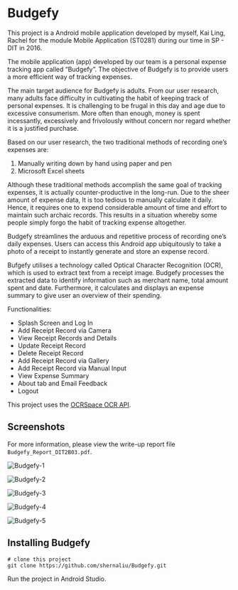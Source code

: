 # Budgefy

This project is a Android mobile application developed by myself, Kai Ling, Rachel for the module Mobile Application (ST0281) during our time in SP - DIT in 2016.

The mobile application (app) developed by our team is a personal expense tracking app called “Budgefy”. The objective of Budgefy is to provide users a more efficient way of tracking expenses.

The main target audience for Budgefy is adults. From our user research, many adults face difficulty in cultivating the habit of keeping track of personal expenses. It is challenging to be frugal in this day and age due to excessive consumerism. More often than enough, money is spent incessantly, excessively and frivolously without concern nor regard whether it is a justified
purchase.

Based on our user research, the two traditional methods of recording one’s expenses are:
1. Manually writing down by hand using paper and pen
2. Microsoft Excel sheets

Although these traditional methods accomplish the same goal of tracking expenses, it is actually counter-productive in the long-run. Due to the sheer amount of expense data, It is too tedious to manually calculate it daily. Hence, it requires one to expend considerable amount of time and effort to maintain such archaic records. This results in a situation whereby some people simply
forgo the habit of tracking expense altogether.

Budgefy streamlines the arduous and repetitive process of recording one’s daily expenses. Users can access this Android app ubiquitously to take a photo of a receipt to instantly generate and store an expense record.

Bufgefy utilises a technology called Optical Character Recognition (OCR), which is used to extract text from a receipt image. Budgefy processes the extracted data to identify information such as merchant name, total amount spent and date. Furthermore, it calculates and displays an expense summary to give user an overview of their spending.

Functionalities:

- Splash Screen and Log In 
-  Add Receipt Record via Camera
- View Receipt Records and Details 
- Update Receipt Record
- Delete Receipt Record
- Add Receipt Record via Gallery
- Add Receipt Record via Manual Input
- View Expense Summary
- About tab and Email Feedback
- Logout

This project uses the [OCRSpace OCR API](https://ocr.space).

## Screenshots

For more information, please view the write-up report file `Budgefy_Report_DIT2B03.pdf`.

![Budgefy-1](https://res.cloudinary.com/shernaliu/image/upload/v1603391139/github-never-delete/budgefy/Slide1.png)

![Budgefy-2](https://res.cloudinary.com/shernaliu/image/upload/v1603391139/github-never-delete/budgefy/Slide2.png)

![Budgefy-3](https://res.cloudinary.com/shernaliu/image/upload/v1603391139/github-never-delete/budgefy/Slide3.png)

![Budgefy-4](https://res.cloudinary.com/shernaliu/image/upload/v1603391139/github-never-delete/budgefy/Slide4.png)

![Budgefy-5](https://res.cloudinary.com/shernaliu/image/upload/v1603391139/github-never-delete/budgefy/Slide5.png)


## Installing Budgefy

```
# clone this project
git clone https://github.com/shernaliu/Budgefy.git
```
Run the project in Android Studio.
